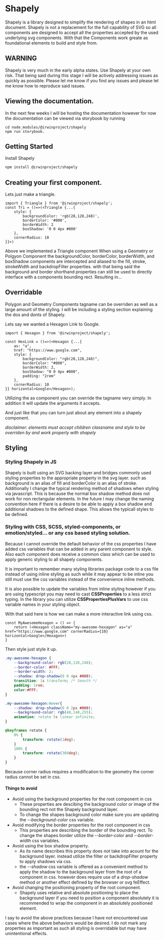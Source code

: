 # Shapely
Shapely is a library designed to simplify the rendering of shapes in an html document. Shapely is not a replacement for the full capability of SVG so all components are designed to accept all the properties accepted by the used underlying svg components. With that the Components work greate as foundational elements to build and style from.

## WARNING
Shapely is very much in the early alpha states. Use Shapely at your own risk. That being said during this stage I will be actively addressing issues as quickly as possible. Please let me know if you find any issues and please let me know how to reproduce said issues.  

## Viewing the documentation. 

In the next few weeks I will be hosting the documentation however for now the documentation can be viewed via storybook by running

```
cd node_modules/@irwinproject/shapely
npm run storybook. 
```
## Getting Started

Install Shapely
```bash
npm install @irwinproject/shapely
```

## Creating your first component.

Lets just make a triangle.

```tsx
import { Triangle } from '@irwinproject/shapely';
const Tri = ()=>(<Triangle {...{
	style: {
		backgroundColor: 'rgb(28,128,248)',
		borderColor: '#000',
		borderWidth: 2
		boxShadow: '0 0 4px #000'
	},
	cornerRadius: 10
}}>)
```
Above we implemented a Triangle component 
When using a Geometry or Polgyon Component the backgroundColor, borderColor, borderWidth, and boxShadow components are intercepted and aliased to the fill, stroke, strokeWidth and backdropFilter properties. with that being said the background and border shorthand properties can still be used to directly interface with a components bounding rect.
Resulting in...


## Overridable

Polygon and Geometry Components tagname can be overriden as well as a large amount of the styling. I will be including a styling section explaining the dos and donts of Shapely.

Lets say we wanted a Hexagon Link to Google.

```tsx
import { Hexagon } from '@irwinproject/shapely';

const HexLink = ()=>(<Hexagon {...{
	as: "a",
	href: "https://www.google.com",
	style: {
		backgroundColor: "rgb(28,128,248)",
		borderColor: "#000",
		borderWidth: 2,
		boxShadow: "0 0 4px #000",
		padding: "2rem"
	},
	cornerRadius: 10
}} horizontal>Google</Hexagon>);
```

Utilizing the as component you can override the tagname very simply. In addition it will update the arguments it accepts.

And just like that you can turn just about any element into a shapely component.

*disclaimer: elements must accept children classname and style to be overriden by and work properly with shapely*

## Styling
### Styling Shapely in JS
Shapely is built using an SVG backing layer and bridges commonly used styling properties to the appropriate property in the svg layer. such as background is an alias of fill and borderColor is an alias of stroke. Additionally I change the typical rendering method of shadows when styling via javascript. This is because the normal box shadow method does not work for non rectangular elements. In the future I may change the naming convention here if there is a desire to be able to apply a box shadow and additional shadows to the defined shape. This allows the typicall styles to be defined. 

### Styling with CSS, SCSS, styled-components, or emotion/styled... or any css based styling solution.
Because I cannot override the default behavior of the css properties I have added css variables that can be added in any parent component to style. Also each component does receive a common class which can be used to apply generic styling to all shapely components. 

It is important to remember many styling libraries package code to a css file instead of using inline styling as such while it may appear to be inline you still must use the css variables instead of the convenience inline methods. 

It is also possible to update the variables from inline styling however if you are using typescript you may need to cast **CSSProperties** to a less strict typing. In the library you can utilize **CSSPropertiesPlusVars** to use css variable names in your styling object. 

With that said here is how we can make a more interactive link using css.
```tsx
const MyAwesomeHexagon = () => {
	return (<Hexagon className="my-awesome-hexagon" as="a" href="https://www.google.com" cornerRadius={10} horizontal>Google</Hexagon>)
}
```

Then style just style it up.

```css
.my-awesome-hexagon {
	--background-color: rgb(28,128,248);
	--border-color: #FFF;
	--border-width: 2;
	--shadow: drop-shadow(0 0 4px #000);
	transition: 1s transform; /* Smooth */
	padding: 1rem;
	color:#FFF;
}

.my-awesome-hexagon:hover{
	--shadow: drop-shadow(0 0 2px #000);
	--background-color: rgb(48,148,255);
	animation: rotate 5s linear infinite;
}

@keyframes rotate {
	0% {
		transform: rotate(1deg);
	}
	100% {
		transform: rotate(360deg);
	}
}
```

Because corner radius requires a modification to the geometry the corner radius cannot be set in css. 

#### Things to avoid
* Avoid using the background properties for the root component in css 
	* These properties are descibing the background color or image of the bounding rect not the Shapely background layer.
	* To change the shapes background color make sure you are updating the *--background-color* css variable.
* Avoid modifying the border properties for the root component in css
	* This properties are describing the border of the bounding rect.
	To change the shapes border utilize the *--border-color* and *--border-width* css variables. 
* Avoid using the box shadow property.
	* As its name describes this property does not take into acount for the background layer. instead utilize the filter or backdropFilter property to apply shadows via css.
	* the *--shadow* css variable is offered as a convenient method to apply the shadow to the background layer from the root of a component in css. however does require use of a *drop-shadow* method or another effect defined by the browser or svg feEffect.
* Avoid changing the positioning property of the root component. 
	* Shapely uses relative and absolute positioning to place the background layer if you need to position a component absolutely it is recommended to wrap the component in an absolutely positioned element.

I say to avoid the above practices because I have not encountered use cases where the above behaviors would be desired. I do not mark any properties as important as such all styling is overridable but may have unintentional effects. 



